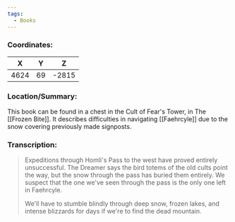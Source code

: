 ```yaml
---
tags:
  - Books
---
```


### Coordinates:
| **X** | **Y**| **Z** |
|:-----:|:----:|:-----:|
|4624  |69   |-2815  |

### Location/Summary:
This book can be found in a chest in the Cult of Fear's Tower, in The [[Frozen Bite]]. It describes difficulties in navigating [[Faehrcyle]] due to the snow covering previously made signposts.

### Transcription:
> Expeditions through Homli's Pass to the west have proved entirely unsuccessful. The Dreamer says the bird totems of the old cults point the way, but the snow through the pass has buried them entirely. We suspect that the one we've seen through the pass is the only one left in Faehrcyle.
>
> We'll have to stumble blindly through deep snow, frozen lakes, and intense blizzards for days if we're to find the dead mountain.

